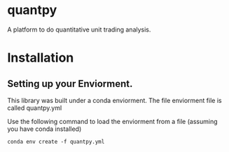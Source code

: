 # quantpy
A platform to do quantitative unit trading analysis.

# Installation

## Setting up your Enviorment.
This library was built under a conda enviorment. The file
enviorment file is called quantpy.yml

Use the following command to  load the enviorment from a file
(assuming you have conda installed)

```python:
conda env create -f quantpy.yml
```
